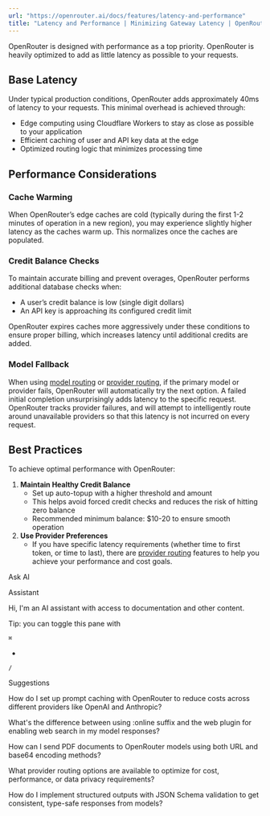 ```yaml
---
url: "https://openrouter.ai/docs/features/latency-and-performance"
title: "Latency and Performance | Minimizing Gateway Latency | OpenRouter | Documentation"
---
```


OpenRouter is designed with performance as a top priority. OpenRouter is heavily optimized to add as little latency as possible to your requests.

## Base Latency

Under typical production conditions, OpenRouter adds approximately 40ms of latency to your requests. This minimal overhead is achieved through:

- Edge computing using Cloudflare Workers to stay as close as possible to your application
- Efficient caching of user and API key data at the edge
- Optimized routing logic that minimizes processing time

## Performance Considerations

### Cache Warming

When OpenRouter’s edge caches are cold (typically during the first 1-2 minutes of operation in a new region), you may experience slightly higher latency as the caches warm up. This normalizes once the caches are populated.

### Credit Balance Checks

To maintain accurate billing and prevent overages, OpenRouter performs additional database checks when:

- A user’s credit balance is low (single digit dollars)
- An API key is approaching its configured credit limit

OpenRouter expires caches more aggressively under these conditions to ensure proper billing, which increases latency until additional credits are added.

### Model Fallback

When using [model routing](https://openrouter.ai/docs/features/model-routing) or [provider routing](https://openrouter.ai/docs/features/provider-routing), if the primary model or provider fails, OpenRouter will automatically try the next option. A failed initial completion unsurprisingly adds latency to the specific request. OpenRouter tracks provider failures, and will attempt to intelligently route around unavailable providers so that this latency is not incurred on every request.

## Best Practices

To achieve optimal performance with OpenRouter:

1. **Maintain Healthy Credit Balance**
   - Set up auto-topup with a higher threshold and amount
   - This helps avoid forced credit checks and reduces the risk of hitting zero balance
   - Recommended minimum balance: $10-20 to ensure smooth operation
2. **Use Provider Preferences**
   - If you have specific latency requirements (whether time to first token, or time to last), there are [provider routing](https://openrouter.ai/docs/features/provider-routing) features to help you achieve your performance and cost goals.

Ask AI

Assistant

Hi, I'm an AI assistant with access to documentation and other content.

Tip: you can toggle this pane with

`⌘`

+

`/`

Suggestions

How do I set up prompt caching with OpenRouter to reduce costs across different providers like OpenAI and Anthropic?

What's the difference between using :online suffix and the web plugin for enabling web search in my model responses?

How can I send PDF documents to OpenRouter models using both URL and base64 encoding methods?

What provider routing options are available to optimize for cost, performance, or data privacy requirements?

How do I implement structured outputs with JSON Schema validation to get consistent, type-safe responses from models?